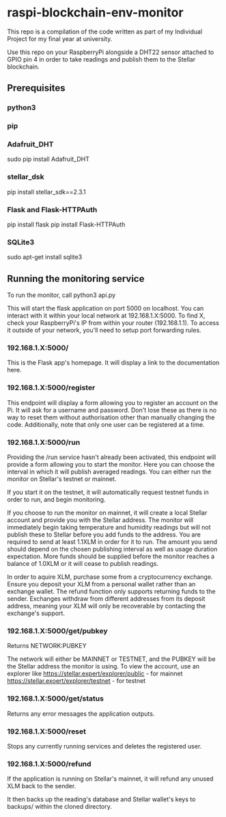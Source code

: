 # raspi-blockchain-env-monitor

This repo is a compilation of the code written as part of my Individual Project for my final year at university.

Use this repo on your RaspberryPi alongside a DHT22 sensor attached to GPIO pin 4 in order to take readings and publish them to the Stellar blockchain.


## Prerequisites

### python3
### pip
### Adafruit_DHT
sudo pip install Adafruit_DHT
### stellar_dsk
pip install stellar_sdk==2.3.1
### Flask and Flask-HTTPAuth
pip install flask
pip install Flask-HTTPAuth
### SQLite3
sudo apt-get install sqlite3


## Running the monitoring service
To run the monitor, call
python3 api.py

This will start the flask application on port 5000 on localhost. You can interact with it within your local network at 192.168.1.X:5000.
To find X, check your RaspberryPi's IP from within your router (192.168.1.1). To access it outside of your network, you'll need to setup port forwarding rules.

### 192.168.1.X:5000/
This is the Flask app's homepage. It will display a link to the documentation here.

### 192.168.1.X:5000/register
This endpoint will display a form allowing you to register an account on the Pi. It will ask for a username and password. Don't lose these as there is no way to reset them without authorisation other than manually changing the code.
Additionally, note that only one user can be registered at a time.

### 192.168.1.X:5000/run
Providing the /run service hasn't already been activated, this endpoint will provide a form allowing you to start the monitor. Here you can choose the interval in which it will publish averaged readings. You can either run the monitor on Stellar's testnet or mainnet. 

If you start it on the testnet, it will automatically request testnet funds in order to run, and begin monitoring.

If you choose to run the monitor on mainnet, it will create a local Stellar account and provide you with the Stellar address. The monitor will immediately begin taking temperature and humidity readings but will not publish these to Stellar before you add funds to the address.
You are required to send at least 1.1XLM in order for it to run. The amount you send should depend on the chosen publishing interval as well as usage duration expectation. More funds should be supplied before the monitor reaches a balance of 1.0XLM or it will cease to publish readings.

In order to aquire XLM, purchase some from a cryptocurrency exchange. Ensure you deposit your XLM from a personal wallet rather than an exchange wallet. The refund function only supports returning funds to the sender. Exchanges withdraw from different addresses from its deposit address, meaning your XLM will only be recoverable by contacting the exchange's support.

### 192.168.1.X:5000/get/pubkey
Returns NETWORK:PUBKEY

The network will either be MAINNET or TESTNET, and the PUBKEY will be the Stellar address the monitor is using. 
To view the account, use an explorer like 
https://stellar.expert/explorer/public - for mainnet
https://stellar.exoert/explorer/testnet - for testnet

### 192.168.1.X:5000/get/status
Returns any error messages the application outputs.

### 192.168.1.X:5000/reset
Stops any currently running services and deletes the registered user.

### 192.168.1.X:5000/refund
If the application is running on Stellar's mainnet, it will refund any unused XLM back to the sender.

It then backs up the reading's database and Stellar wallet's keys to backups/ within the cloned directory.
